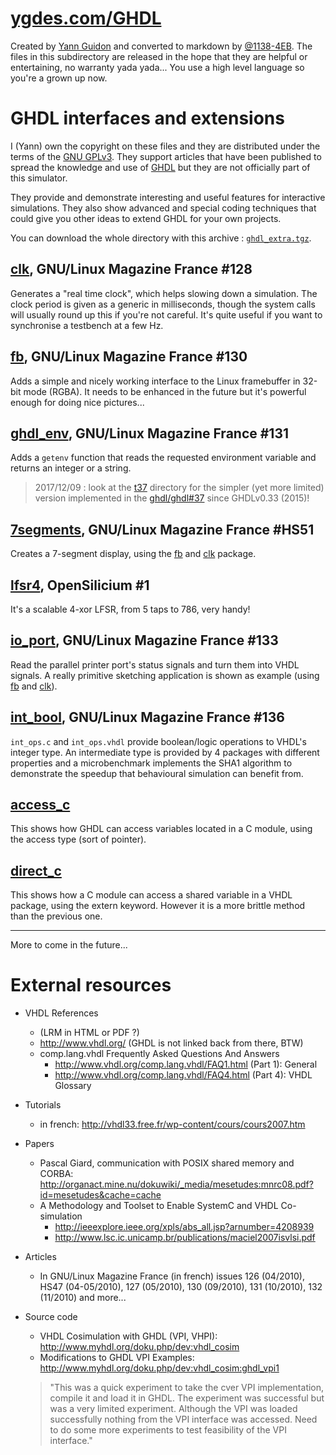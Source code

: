 # [ygdes.com/GHDL](http://ygdes.com/GHDL)

Created by [Yann Guidon](ygdes.com) and converted to markdown by [@1138-4EB](https://github.com/1138-4EB).
The files in this subdirectory are released in the hope that they are helpful or entertaining, no warranty yada yada...
You use a high level language so you're a grown up now.

# GHDL interfaces and extensions

I (Yann) own the copyright on these files and they are distributed under the terms of the [GNU GPLv3](./gpl-3.0.txt). They support articles that have been published to spread the knowledge and use of [GHDL](http://github.com/ghdl/ghdl) but they are not officially part of this simulator.

They provide and demonstrate interesting and useful features for interactive simulations. They also show advanced and special coding techniques that could give you other ideas to extend GHDL for your own projects.

You can download the whole directory with this archive : [`ghdl_extra.tgz`](http://ygdes.com/GHDL/ghdl_extra.tgz).

## [clk](./clk), GNU/Linux Magazine France #128

Generates a "real time clock", which helps slowing down a simulation. The clock period is given as a generic in milliseconds, though the system calls will usually round up this if you're not careful. It's quite useful if you want to synchronise a testbench at a few Hz.

## [fb](./fb), GNU/Linux Magazine France #130

Adds a simple and nicely working interface to the Linux framebuffer in 32-bit mode (RGBA). It needs to be enhanced in the future but it's powerful enough for doing nice pictures...

## [ghdl_env](./ghdl_env), GNU/Linux Magazine France #131

Adds a `getenv` function that reads the requested environment variable and returns an integer or a string.

> 2017/12/09 : look at the [t37](./ghdl_env/t37) directory for the simpler (yet more limited) version implemented in the [ghdl/ghdl#37](https://github.com/ghdl/ghdl/issues/37) since GHDLv0.33 (2015)!

## [7segments](./7segments), GNU/Linux Magazine France #HS51

Creates a 7-segment display, using the [fb](./fb) and [clk](./clk) package.

## [lfsr4](./lfsr4), OpenSilicium #1

It's a scalable 4-xor LFSR, from 5 taps to 786, very handy!

## [io_port](./io_port), GNU/Linux Magazine France #133

Read the parallel printer port's status signals and turn them into VHDL signals. A really primitive sketching application is shown as example (using [fb](./fb) and [clk](./clk)).

## [int_bool](./int_bool), GNU/Linux Magazine France #136

`int_ops.c` and `int_ops.vhdl` provide boolean/logic operations to VHDL's integer type. An intermediate type is provided by 4 packages with different properties and a microbenchmark implements the SHA1 algorithm to demonstrate the speedup that behavioural simulation can benefit from.

## [access_c](./access_c)

This shows how GHDL can access variables located in a C module, using the access type (sort of pointer).

## [direct_c](./direct_c)

This shows how a C module can access a shared variable in a VHDL package, using the extern keyword. However it is a more brittle method than the previous one.

---

More to come in the future...

# External resources

- VHDL References
  - (LRM in HTML or PDF ?)
  - http://www.vhdl.org/ (GHDL is not linked back from there, BTW)
  - comp.lang.vhdl Frequently Asked Questions And Answers
    - http://www.vhdl.org/comp.lang.vhdl/FAQ1.html  (Part 1): General
    - http://www.vhdl.org/comp.lang.vhdl/FAQ4.html  (Part 4): VHDL Glossary
- Tutorials
  - in french: http://vhdl33.free.fr/wp-content/cours/cours2007.htm
- Papers
  - Pascal Giard, communication with POSIX shared memory and CORBA: http://organact.mine.nu/dokuwiki/_media/mesetudes:mnrc08.pdf?id=mesetudes&cache=cache
  - A Methodology and Toolset to Enable SystemC and VHDL Co-simulation
    - http://ieeexplore.ieee.org/xpls/abs_all.jsp?arnumber=4208939
    - http://www.lsc.ic.unicamp.br/publications/maciel2007isvlsi.pdf
- Articles
  - In GNU/Linux Magazine France (in french) issues 126 (04/2010), HS47 (04-05/2010),
127 (05/2010), 130 (09/2010), 131 (10/2010), 132 (11/2010) and more...
- Source code
  - VHDL Cosimulation with GHDL (VPI, VHPI): http://www.myhdl.org/doku.php/dev:vhdl_cosim
  - Modifications to GHDL VPI Examples: http://www.myhdl.org/doku.php/dev:vhdl_cosim:ghdl_vpi1

  > "This was a quick experiment to take the cver VPI implementation, compile it and load it in GHDL. The experiment was successful but was a very limited experiment. Although the VPI was loaded successfully nothing from the VPI interface was accessed. Need to do some more experiments to test feasibility of the VPI interface."

